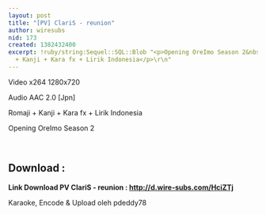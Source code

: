 ```yaml
---
layout: post
title: "[PV] ClariS - reunion"
author: wiresubs
nid: 173
created: 1382432400
excerpt: !ruby/string:Sequel::SQL::Blob "<p>Opening OreImo Season 2&nbsp;<br />\r\nRomaji
  + Kanji + Kara fx + Lirik Indonesia</p>\r\n"
---
```

<p class="rtecenter">Video x264 1280x720<br />
Audio AAC 2.0 [Jpn]<br />
Romaji + Kanji + Kara fx + Lirik Indonesia<br />
Opening OreImo&nbsp;Season 2</p>

<p class="rtecenter">&nbsp;</p>

<h2>Download :&nbsp;</h2>

<p><strong>Link Download PV ClariS - reunion :&nbsp;<a href="http://d.wire-subs.com/HciZTj" target="_blank">http://d.wire-subs.com/HciZTj</a></strong></p>

<p><strong>​</strong>Karaoke, Encode &amp; Upload oleh&nbsp;pdeddy78</p>
